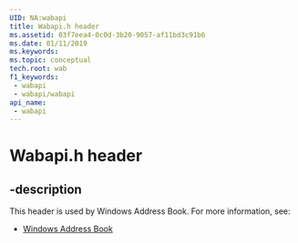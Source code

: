 ```yaml
---
UID: NA:wabapi
title: Wabapi.h header
ms.assetid: 03f7eea4-0c0d-3b20-9057-af11bd3c91b6
ms.date: 01/11/2019
ms.keywords: 
ms.topic: conceptual
tech.root: wab
f1_keywords:
 - wabapi
 - wabapi/wabapi
api_name:
 - wabapi
---
```


# Wabapi.h header


## -description

This header is used by Windows Address Book. For more information, see:

- [Windows Address Book](../_wab/index.md)

